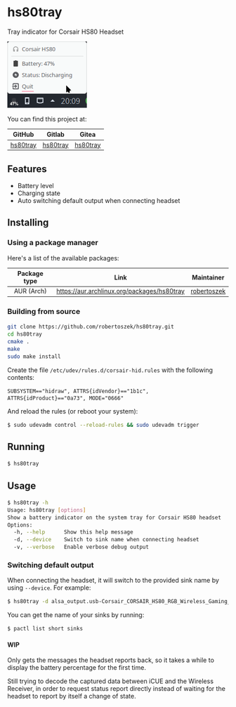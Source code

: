 # hs80tray

Tray indicator for Corsair HS80 Headset

![Tray indicator](tray.png)

You can find this project at: 

|                          GitHub                           |                          Gitlab                           |                                Gitea                                 |
|:---------------------------------------------------------:|:---------------------------------------------------------:|:--------------------------------------------------------------------:|
| [hs80tray](https://github.com/robertoszek/hs80tray) | [hs80tray](https://gitlab.com/robertoszek/hs80tray) | [hs80tray](https://gitea.robertoszek.xyz/robertoszek/hs80tray) |


## Features

- Battery level
- Charging state
- Auto switching default output when connecting headset

## Installing
### Using a package manager
Here's a list of the available packages:

| Package type   | Link                                                    | Maintainer                                    |
|:--------------:|:-------------------------------------------------------:|:---------------------------------------------:|
| AUR (Arch)     | https://aur.archlinux.org/packages/hs80tray             | [robertoszek](https://github.com/robertoszek) |

### Building from source
```bash
git clone https://github.com/robertoszek/hs80tray.git
cd hs80tray
cmake .
make
sudo make install
```

Create the file `/etc/udev/rules.d/corsair-hid.rules` with the following contents:
```
SUBSYSTEM=="hidraw", ATTRS{idVendor}=="1b1c", ATTRS{idProduct}=="0a73", MODE="0666"
```

And reload the rules (or reboot your system):
```bash
$ sudo udevadm control --reload-rules && sudo udevadm trigger 
```

## Running

```bash
$ hs80tray
```

## Usage

```bash
$ hs80tray -h
Usage: hs80tray [options]
Show a battery indicator on the system tray for Corsair HS80 headset
Options:
  -h, --help      Show this help message
  -d, --device    Switch to sink name when connecting headset
  -v, --verbose   Enable verbose debug output
```

### Switching default output

When connecting the headset, it will switch to the provided sink name by using `--device`. For example:
```bash
$ hs80tray -d alsa_output.usb-Corsair_CORSAIR_HS80_RGB_Wireless_Gaming_Receiver_1a23456789012345-00.pro-output-0
```
You can get the name of your sinks by running:
```bash
$ pactl list short sinks
```


#### WIP
Only gets the messages the headset reports back, so it takes a while to display the battery percentage for the first time.

Still trying to decode the captured data between iCUE and the Wireless Receiver, in order to request status report directly instead of waiting for the headset to report by itself a change of state.
